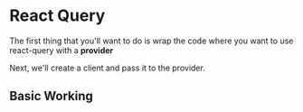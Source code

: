 # React Query

The first thing that you'll want to do is wrap the code where you want to use react-query with a **provider**

Next, we'll create a client and pass it to the provider.

## Basic Working
